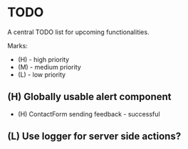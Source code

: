 # TODO

A central TODO list for upcoming functionalities.

Marks:
- (H) - high priority
- (M) - medium priority
- (L) - low priority

## (H) Globally usable alert component
- (H) ContactForm sending feedback - successful

## (L) Use logger for server side actions?
